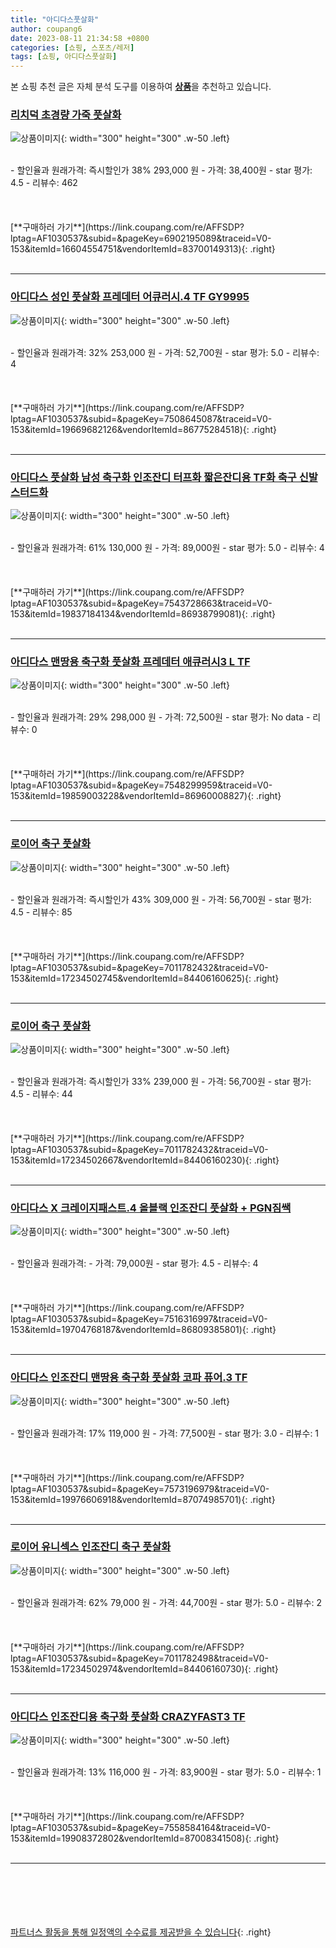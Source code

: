 ```yaml
---
title: "아디다스풋살화"
author: coupang6
date: 2023-08-11 21:34:58 +0800
categories: [쇼핑, 스포츠/레저]
tags: [쇼핑, 아디다스풋살화]
---
```


본 쇼핑 추천 글은 자체 분석 도구를 이용하여 [**상품**](https://link.coupang.com/a/bao1ui)을 추천하고 있습니다.

### [리치덕 초경량 가죽 풋살화](https://link.coupang.com/re/AFFSDP?lptag=AF1030537&subid=&pageKey=6902195089&traceid=V0-153&itemId=16604554751&vendorItemId=83700149313)

![상품이미지](https://thumbnail9.coupangcdn.com/thumbnails/remote/230x230ex/image/vendor_inventory/05ce/99c1a7f03d839afd98ff2f412b07091d52ae87ed38dbaaf6401960c6e5a4.jpg){: width="300" height="300" .w-50 .left}


<br>
- 할인율과 원래가격: 즉시할인가 38%  293,000   원
- 가격: 38,400원
- star 평가: 4.5
- 리뷰수: 462
<br>
<br>
<br>
<br>
[**구매하러 가기**](https://link.coupang.com/re/AFFSDP?lptag=AF1030537&subid=&pageKey=6902195089&traceid=V0-153&itemId=16604554751&vendorItemId=83700149313){: .right}
<br>
<br>

---

### [아디다스 성인 풋살화 프레데터 어큐러시.4 TF GY9995](https://link.coupang.com/re/AFFSDP?lptag=AF1030537&subid=&pageKey=7508645087&traceid=V0-153&itemId=19669682126&vendorItemId=86775284518)

![상품이미지](https://thumbnail9.coupangcdn.com/thumbnails/remote/230x230ex/image/vendor_inventory/6552/6eb48fe25e474ed29e360caa4a6dc90abe4d4422fd586852121525633453.jpg){: width="300" height="300" .w-50 .left}


<br>
- 할인율과 원래가격: 32%  253,000   원
- 가격: 52,700원
- star 평가: 5.0
- 리뷰수: 4
<br>
<br>
<br>
<br>
[**구매하러 가기**](https://link.coupang.com/re/AFFSDP?lptag=AF1030537&subid=&pageKey=7508645087&traceid=V0-153&itemId=19669682126&vendorItemId=86775284518){: .right}
<br>
<br>

---

### [아디다스 풋살화 남성 축구화 인조잔디 터프화 짧은잔디용 TF화 축구 신발 스터드화](https://link.coupang.com/re/AFFSDP?lptag=AF1030537&subid=&pageKey=7543728663&traceid=V0-153&itemId=19837184134&vendorItemId=86938799081)

![상품이미지](https://thumbnail9.coupangcdn.com/thumbnails/remote/230x230ex/image/vendor_inventory/7b94/89d481258c3e624bac639fd78c3a6d54851d7d5957989d375e4841670a7f.jpg){: width="300" height="300" .w-50 .left}


<br>
- 할인율과 원래가격: 61%  130,000   원
- 가격: 89,000원
- star 평가: 5.0
- 리뷰수: 4
<br>
<br>
<br>
<br>
[**구매하러 가기**](https://link.coupang.com/re/AFFSDP?lptag=AF1030537&subid=&pageKey=7543728663&traceid=V0-153&itemId=19837184134&vendorItemId=86938799081){: .right}
<br>
<br>

---

### [아디다스 맨땅용 축구화 풋살화 프레데터 애큐러시3 L TF](https://link.coupang.com/re/AFFSDP?lptag=AF1030537&subid=&pageKey=7548299959&traceid=V0-153&itemId=19859003228&vendorItemId=86960008827)

![상품이미지](https://thumbnail7.coupangcdn.com/thumbnails/remote/230x230ex/image/vendor_inventory/f4fd/0240010244b5618d049ea1b2591e979bc2bbe3c6bbdc87ef0fb501e9da36.jpg){: width="300" height="300" .w-50 .left}


<br>
- 할인율과 원래가격: 29%  298,000   원
- 가격: 72,500원
- star 평가: No data
- 리뷰수: 0
<br>
<br>
<br>
<br>
[**구매하러 가기**](https://link.coupang.com/re/AFFSDP?lptag=AF1030537&subid=&pageKey=7548299959&traceid=V0-153&itemId=19859003228&vendorItemId=86960008827){: .right}
<br>
<br>

---

### [로이어 축구 풋살화](https://link.coupang.com/re/AFFSDP?lptag=AF1030537&subid=&pageKey=7011782432&traceid=V0-153&itemId=17234502745&vendorItemId=84406160625)

![상품이미지](https://thumbnail10.coupangcdn.com/thumbnails/remote/230x230ex/image/retail/images/2022/12/21/11/7/465f31de-c40a-4c74-ae69-808499e4135d.jpg){: width="300" height="300" .w-50 .left}


<br>
- 할인율과 원래가격: 즉시할인가 43%  309,000   원
- 가격: 56,700원
- star 평가: 4.5
- 리뷰수: 85
<br>
<br>
<br>
<br>
[**구매하러 가기**](https://link.coupang.com/re/AFFSDP?lptag=AF1030537&subid=&pageKey=7011782432&traceid=V0-153&itemId=17234502745&vendorItemId=84406160625){: .right}
<br>
<br>

---

### [로이어 축구 풋살화](https://link.coupang.com/re/AFFSDP?lptag=AF1030537&subid=&pageKey=7011782432&traceid=V0-153&itemId=17234502667&vendorItemId=84406160230)

![상품이미지](https://thumbnail6.coupangcdn.com/thumbnails/remote/230x230ex/image/retail/images/2022/12/21/11/1/473117e4-4e32-4097-9d6c-7af453fd69d4.jpg){: width="300" height="300" .w-50 .left}


<br>
- 할인율과 원래가격: 즉시할인가 33%  239,000   원
- 가격: 56,700원
- star 평가: 4.5
- 리뷰수: 44
<br>
<br>
<br>
<br>
[**구매하러 가기**](https://link.coupang.com/re/AFFSDP?lptag=AF1030537&subid=&pageKey=7011782432&traceid=V0-153&itemId=17234502667&vendorItemId=84406160230){: .right}
<br>
<br>

---

### [아디다스 X 크레이지패스트.4 올블랙 인조잔디 풋살화 + PGN짐쌕](https://link.coupang.com/re/AFFSDP?lptag=AF1030537&subid=&pageKey=7516316997&traceid=V0-153&itemId=19704768187&vendorItemId=86809385801)

![상품이미지](https://thumbnail10.coupangcdn.com/thumbnails/remote/230x230ex/image/vendor_inventory/62d5/3afa947cf13596608522bd372c576dd0e97abff1f16c2655c2b4ab3690e9.jpg){: width="300" height="300" .w-50 .left}


<br>
- 할인율과 원래가격: 
- 가격: 79,000원
- star 평가: 4.5
- 리뷰수: 4
<br>
<br>
<br>
<br>
[**구매하러 가기**](https://link.coupang.com/re/AFFSDP?lptag=AF1030537&subid=&pageKey=7516316997&traceid=V0-153&itemId=19704768187&vendorItemId=86809385801){: .right}
<br>
<br>

---

### [아디다스 인조잔디 맨땅용 축구화 풋살화 코파 퓨어.3 TF](https://link.coupang.com/re/AFFSDP?lptag=AF1030537&subid=&pageKey=7573196979&traceid=V0-153&itemId=19976606918&vendorItemId=87074985701)

![상품이미지](https://thumbnail9.coupangcdn.com/thumbnails/remote/230x230ex/image/vendor_inventory/eccc/4406b5df23b66e72980bba9eef0efe69f22a7be70f6f968b764cbfbb58c5.jpg){: width="300" height="300" .w-50 .left}


<br>
- 할인율과 원래가격: 17%  119,000   원
- 가격: 77,500원
- star 평가: 3.0
- 리뷰수: 1
<br>
<br>
<br>
<br>
[**구매하러 가기**](https://link.coupang.com/re/AFFSDP?lptag=AF1030537&subid=&pageKey=7573196979&traceid=V0-153&itemId=19976606918&vendorItemId=87074985701){: .right}
<br>
<br>

---

### [로이어 유니섹스 인조잔디 축구 풋살화](https://link.coupang.com/re/AFFSDP?lptag=AF1030537&subid=&pageKey=7011782498&traceid=V0-153&itemId=17234502974&vendorItemId=84406160730)

![상품이미지](https://thumbnail10.coupangcdn.com/thumbnails/remote/230x230ex/image/retail/images/2022/12/21/10/1/c19aa775-d03b-46c2-a754-aa8079a66b34.jpg){: width="300" height="300" .w-50 .left}


<br>
- 할인율과 원래가격: 62%  79,000   원
- 가격: 44,700원
- star 평가: 5.0
- 리뷰수: 2
<br>
<br>
<br>
<br>
[**구매하러 가기**](https://link.coupang.com/re/AFFSDP?lptag=AF1030537&subid=&pageKey=7011782498&traceid=V0-153&itemId=17234502974&vendorItemId=84406160730){: .right}
<br>
<br>

---

### [아디다스 인조잔디용 축구화 풋살화 CRAZYFAST3 TF](https://link.coupang.com/re/AFFSDP?lptag=AF1030537&subid=&pageKey=7558584164&traceid=V0-153&itemId=19908372802&vendorItemId=87008341508)

![상품이미지](https://thumbnail10.coupangcdn.com/thumbnails/remote/230x230ex/image/vendor_inventory/9d8c/dc49517d86d03b7e921d26052c2b832aff3e7be6abff1efaadb599318af0.jpg){: width="300" height="300" .w-50 .left}


<br>
- 할인율과 원래가격: 13%  116,000   원
- 가격: 83,900원
- star 평가: 5.0
- 리뷰수: 1
<br>
<br>
<br>
<br>
[**구매하러 가기**](https://link.coupang.com/re/AFFSDP?lptag=AF1030537&subid=&pageKey=7558584164&traceid=V0-153&itemId=19908372802&vendorItemId=87008341508){: .right}
<br>
<br>

---
<br><br><br><br><br> [파트너스 활동을 통해 일정액의 수수료를 제공받을 수 있습니다](https://link.coupang.com/a/bao1ui){: .right}